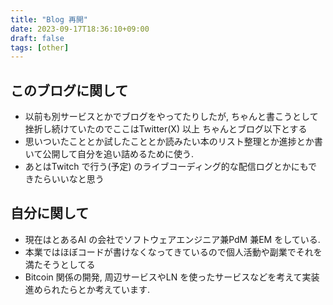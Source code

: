 ```yaml
---
title: "Blog 再開"
date: 2023-09-17T18:36:10+09:00
draft: false 
tags: [other]
---
```


## このブログに関して
* 以前も別サービスとかでブログをやってたりしたが, ちゃんと書こうとして挫折し続けていたのでここはTwitter(X) 以上 ちゃんとブログ以下とする
* 思いついたこととか試したこととか読みたい本のリスト整理とか進捗とか書いて公開して自分を追い詰めるために使う.
* あとはTwitch で行う(予定) のライブコーディング的な配信ログとかにもできたらいいなと思う


## 自分に関して
* 現在はとあるAI の会社でソフトウェアエンジニア兼PdM 兼EM をしている.
* 本業ではほぼコードが書けなくなってきているので個人活動や副業でそれを満たそうとしてる
* Bitcoin 関係の開発, 周辺サービスやLN を使ったサービスなどを考えて実装進められたらとか考えています.